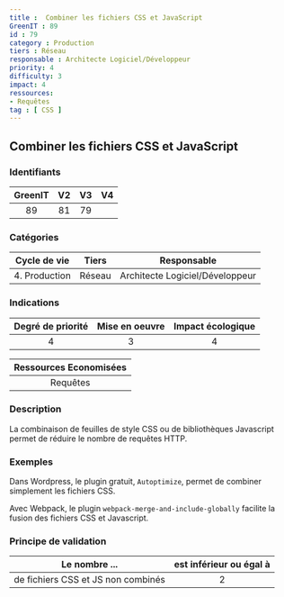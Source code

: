 ```yaml
---
title :  Combiner les fichiers CSS et JavaScript
GreenIT : 89
id : 79
category : Production
tiers : Réseau
responsable : Architecte Logiciel/Développeur
priority: 4
difficulty: 3
impact: 4
ressources:
- Requêtes
tag : [ CSS ]
---
```


## Combiner les fichiers CSS et JavaScript

### Identifiants

| GreenIT |  V2  |  V3  |  V4  |
|:-------:|:----:|:----:|:----:|
|  89    | 81  | 79  |      |

### Catégories

| Cycle de vie |  Tiers  |  Responsable  |
|:---------:|:----:|:----:|
| 4. Production | Réseau | Architecte Logiciel/Développeur |

### Indications

| Degré de priorité |      Mise en oeuvre       |  Impact écologique    |
|:-------------------:|:-------------------------:|:---------------------:|
| 4 | 3 | 4 |

|Ressources Economisées                                      |
|:----------------------------------------------------------:|
| Requêtes |

### Description

La combinaison de feuilles de style CSS ou de bibliothèques Javascript permet de réduire le nombre de requêtes HTTP.

### Exemples

Dans Wordpress, le plugin gratuit, `Autoptimize`, permet de combiner simplement les fichiers CSS.

Avec Webpack, le plugin `webpack-merge-and-include-globally` facilite la fusion des fichiers CSS et Javascript.

### Principe de validation

| Le nombre ...     | est inférieur ou égal à   |  
|-------------------|:-------------------------:|
| de fichiers CSS et JS non combinés  | 2  |
